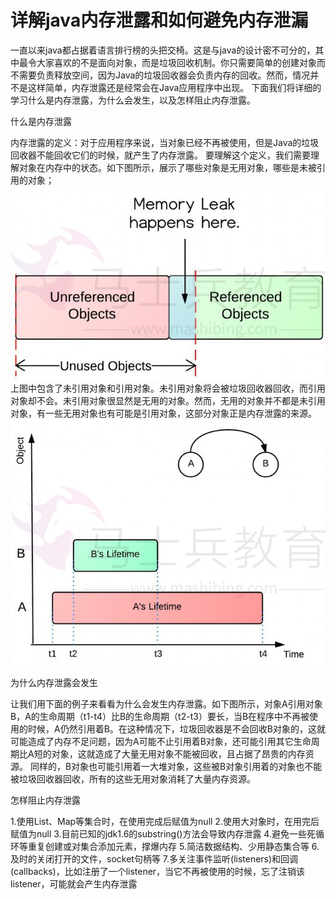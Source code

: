 # 详解java内存泄露和如何避免内存泄漏



一直以来java都占据着语言排行榜的头把交椅。这是与java的设计密不可分的，其中最令大家喜欢的不是面向对象，而是垃圾回收机制。你只需要简单的创建对象而不需要负责释放空间，因为Java的垃圾回收器会负责内存的回收。然而，情况并不是这样简单，内存泄露还是经常会在Java应用程序中出现。
下面我们将详细的学习什么是内存泄露，为什么会发生，以及怎样阻止内存泄露。

什么是内存泄露

内存泄露的定义：对于应用程序来说，当对象已经不再被使用，但是Java的垃圾回收器不能回收它们的时候，就产生了内存泄露。
要理解这个定义，我们需要理解对象在内存中的状态。如下图所示，展示了哪些对象是无用对象，哪些是未被引用的对象；
![879896-20160513163234155-543330823](Study/复习/02-BAT面试题汇总及详解(进大厂必看)/BAT面试题汇总及详解(进大厂必看)_子文档/详解java内存泄露和如何避免内存泄漏.assets/879896-20160513163234155-543330823.jpg)
上图中包含了未引用对象和引用对象。未引用对象将会被垃圾回收器回收，而引用对象却不会。未引用对象很显然是无用的对象。然而，无用的对象并不都是未引用对象，有一些无用对象也有可能是引用对象，这部分对象正是内存泄露的来源。
![879896-20160513164606937-1672770596](Study/复习/02-BAT面试题汇总及详解(进大厂必看)/BAT面试题汇总及详解(进大厂必看)_子文档/详解java内存泄露和如何避免内存泄漏.assets/879896-20160513164606937-1672770596.jpg)

为什么内存泄露会发生

让我们用下面的例子来看看为什么会发生内存泄露。如下图所示，对象A引用对象B，A的生命周期（t1-t4）比B的生命周期（t2-t3）要长，当B在程序中不再被使用的时候，A仍然引用着B。在这种情况下，垃圾回收器是不会回收B对象的，这就可能造成了内存不足问题，因为A可能不止引用着B对象，还可能引用其它生命周期比A短的对象，这就造成了大量无用对象不能被回收，且占据了昂贵的内存资源。
同样的，B对象也可能引用着一大堆对象，这些被B对象引用着的对象也不能被垃圾回收器回收，所有的这些无用对象消耗了大量内存资源。

怎样阻止内存泄露

1.使用List、Map等集合时，在使用完成后赋值为null
2.使用大对象时，在用完后赋值为null
3.目前已知的jdk1.6的substring()方法会导致内存泄露
4.避免一些死循环等重复创建或对集合添加元素，撑爆内存
5.简洁数据结构、少用静态集合等
6.及时的关闭打开的文件，socket句柄等
7.多关注事件监听(listeners)和回调(callbacks)，比如注册了一个listener，当它不再被使用的时候，忘了注销该listener，可能就会产生内存泄露